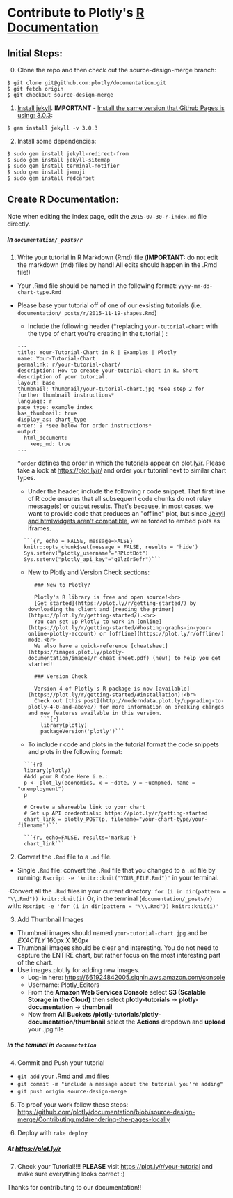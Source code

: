 # Contribute to Plotly's [R Documentation](https://plot.ly/r/)
## Initial Steps:
0. Clone the repo and then check out the source-design-merge branch:

  ```
  $ git clone git@github.com:plotly/documentation.git
  $ git fetch origin
  $ git checkout source-design-merge
  ```
1. [Install jekyll](http://jekyllrb.com/docs/installation/). <b>IMPORTANT</b> - [Install the same version that Github Pages is using: 3.0.3](https://pages.github.com/versions/):

  ```
  $ gem install jekyll -v 3.0.3
  ```
2. Install some dependencies:

  ```
  $ sudo gem install jekyll-redirect-from
  $ sudo gem install jekyll-sitemap
  $ sudo gem install terminal-notifier
  $ sudo gem install jemoji
  $ sudo gem install redcarpet
  ```

## Create R Documentation:
Note when editing the index page, edit the `2015-07-30-r-index.md` file directly.

##### In `documentation/_posts/r`
1. Write your tutorial in R Markdown (Rmd) file (**IMPORTANT:** do not edit the markdown (md) files by hand! All edits should happen in the .Rmd file!)
  - Your .Rmd file should be named in the following format: `yyyy-mm-dd-chart-type.Rmd`
  - Please base your tutorial off of one of our exsisting tutorials (i.e. `documentation/_posts/r/2015-11-19-shapes.Rmd`)
      - Include the following header (*replacing `your-tutorial-chart` with the type of chart you're creating in the tutorial.) :
      ```
      ---
      title: Your-Tutorial-Chart in R | Examples | Plotly
      name: Your-Tutorial-Chart
      permalink: r/your-tutorial-chart/
      description: How to create your-tutorial-chart in R. Short description of your tutorial.
      layout: base
      thumbnail: thumbnail/your-tutorial-chart.jpg *see step 2 for further thumbnail instructions*
      language: r
      page_type: example_index
      has_thumbnail: true
      display_as: chart_type
      order: 9 *see below for order instructions*
      output:
        html_document:
          keep_md: true
      ---
      ```
      *`order` defines the order in which the tutorials appear on plot.ly/r. Please take a look at https://plot.ly/r/ and order your tutorial next to similar chart types.
      - Under the header, include the following r code snippet. That first line of R code ensures that all subsequent code chunks do not relay message(s) or output results. That's because, in most cases, we want to provide code that produces an "offline" plot, but since [Jekyll and htmlwidgets aren't compatible](https://github.com/yihui/knitr-jekyll/issues/8#issuecomment-104112826), we're forced to embed plots as iframes.

      ```
        ```{r, echo = FALSE, message=FALSE}
        knitr::opts_chunk$set(message = FALSE, results = 'hide')
        Sys.setenv("plotly_username"="RPlotBot")
        Sys.setenv("plotly_api_key"="q0lz6r5efr")```
      ```
    - New to Plotly and Version Check sections:
      ```
        ### New to Plotly?

        Plotly's R library is free and open source!<br>
        [Get started](https://plot.ly/r/getting-started/) by downloading the client and [reading the primer](https://plot.ly/r/getting-started/).<br>
        You can set up Plotly to work in [online](https://plot.ly/r/getting-started/#hosting-graphs-in-your-online-plotly-account) or [offline](https://plot.ly/r/offline/) mode.<br>
        We also have a quick-reference [cheatsheet](https://images.plot.ly/plotly-documentation/images/r_cheat_sheet.pdf) (new!) to help you get started!

        ### Version Check

        Version 4 of Plotly's R package is now [available](https://plot.ly/r/getting-started/#installation)!<br>
        Check out [this post](http://moderndata.plot.ly/upgrading-to-plotly-4-0-and-above/) for more information on breaking changes and new features available in this version.
          ```{r}
          library(plotly)
          packageVersion('plotly')```
      ```

    - To include r code and plots in the tutorial format the code snippets and plots in the following format:

    ```
      ```{r}
      library(plotly)
      #Add your R Code Here i.e.:
      p <- plot_ly(economics, x = ~date, y = ~uempmed, name = "unemployment")
      p

      # Create a shareable link to your chart
      # Set up API credentials: https://plot.ly/r/getting-started
      chart_link = plotly_POST(p, filename="your-chart-type/your-filename")```
    ```

    ```
      ```{r, echo=FALSE, results='markup'}
      chart_link```
    ```


2. Convert the `.Rmd` file to a `.md` file.
  - Single `.Rmd` file: convert the `.Rmd` file that you changed to a `.md` file by running: `Rscript -e 'knitr::knit("YOUR_FILE.Rmd")'` in your terminal.

  -Convert all the `.Rmd` files in your current directory: `for (i in dir(pattern = "\\.Rmd")) knitr::knit(i)` Or, in the terminal (`documentation/_posts/r`) with: `Rscript -e 'for (i in dir(pattern = "\\\.Rmd")) knitr::knit(i)'`

3. Add Thumbnail Images
  - Thumbnail images should named `your-tutorial-chart.jpg` and be *EXACTLY* 160px X 160px
  - Thumbnail images should be clear and interesting. You do not need to capture the ENTIRE chart, but rather focus on the most interesting part of the chart.
  - Use images.plot.ly for adding new images.
    - Log-in here: https://661924842005.signin.aws.amazon.com/console
    - Username: Plotly_Editors
    - From the <b>Amazon Web Services Console</b> select <b>S3 (Scalable Storage in the Cloud)</b> then select <b>plotly-tutorials</b> -> <b>plotly-documentation</b> -> <b>thumbnail</b>
    - Now from <b>All Buckets /plotly-tutorials/plotly-documentation/thumbnail</b> select the <b>Actions</b> dropdown and <b>upload</b> your .jpg file

##### In the teminal in `documentation`
4. Commit and Push your tutorial
  - `git add` your .Rmd and .md files
  - `git commit -m "include a message about the tutorial you're adding"`
  - `git push origin source-design-merge`

5. To proof your work follow these steps: https://github.com/plotly/documentation/blob/source-design-merge/Contributing.md#rendering-the-pages-locally

6. Deploy with `rake deploy`

##### At https://plot.ly/r
7. Check your Tutorial!!!!
  <b>PLEASE</b> visit https://plot.ly/r/your-tutorial and make sure everything looks correct :)

Thanks for contributing to our documentation!!
